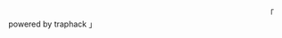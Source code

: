                                  「 powered by traphack 」

<!---
xiv1337/xiv1337 is a ✨ special ✨ repository because its `README.md` (this file) appears on your GitHub profile.
You can click the Preview link to take a look at your changes.

- 👋 Hi im xiv~ ...
- 👀 I’m interested in cpp, c#, imgui ...
- 🌱 I’m currently learning cpp aswell as reversing source engine games ...
- 💞️ I’m looking to collaborate on CS:GO reversal and programming ...
- 📫 Find out how to reach me ...

--->

